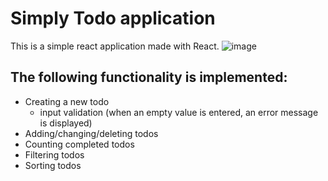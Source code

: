 # Simply Todo application

This is a simple react application made with React.
![image](https://user-images.githubusercontent.com/14176737/237050242-c691c12e-9f93-4577-a68a-3d0357c554e1.png)

## The following functionality is implemented:

* Creating a new todo
  * input validation (when an empty value is entered, an error message is displayed)
* Adding/changing/deleting todos
* Counting completed todos
* Filtering todos
* Sorting todos
